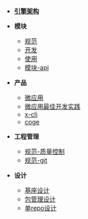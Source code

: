 - [**引擎架构**](./docs/xengine/arch/xengine-引擎架构.md)

- **模块**
  - [规范](./docs/modules/模块-规范.md)
  - [开发](./docs/modules/模块-开发.md)
  - [使用](./docs/modules/模块-使用.md)
  - [模块-api](./docs/modules/all/模块-scan.md)
- **产品**
  - [微应用](./docs/product/微应用.md)
  - [微应用最佳开发实践](./docs/product/微应用最佳开发实践.md)
  - [x-cli](./docs/product/x-cli.md)
  - [coge](./docs/product/coge.md)
- **工程管理**
  - [规范-质量控制](./docs/versionlize/规范-质量控制.md)
  - [规范-git](./docs/versionlize/规范-git.md)
- **设计**
  - [基座设计](./基座设计.md)
  - [包管理设计](./包管理设计.md) 
  - [单repo设计](./单repo设计.md)
  


